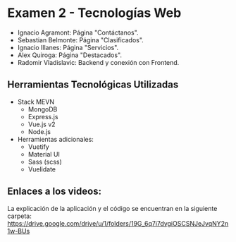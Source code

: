 # Examen 2 - Tecnologías Web

- Ignacio Agramont: Página "Contáctanos".
- Sebastian Belmonte: Página "Clasificados".
- Ignacio Illanes: Página "Servicios".
- Alex Quiroga: Página "Destacados".
- Radomir Vladislavic: Backend y conexión con Frontend.

## Herramientas Tecnológicas Utilizadas

- Stack MEVN
  - MongoDB
  - Express.js
  - Vue.js v2
  - Node.js
- Herramientas adicionales:
  - Vuetify
  - Material UI
  - Sass (scss)
  - Vuelidate

## Enlaces a los videos:

La explicación de la aplicación y el código se encuentran en la siguiente carpeta:
https://drive.google.com/drive/u/1/folders/19G_6q7i7dygiOSCSNJeJvqNY2n1w-BUs